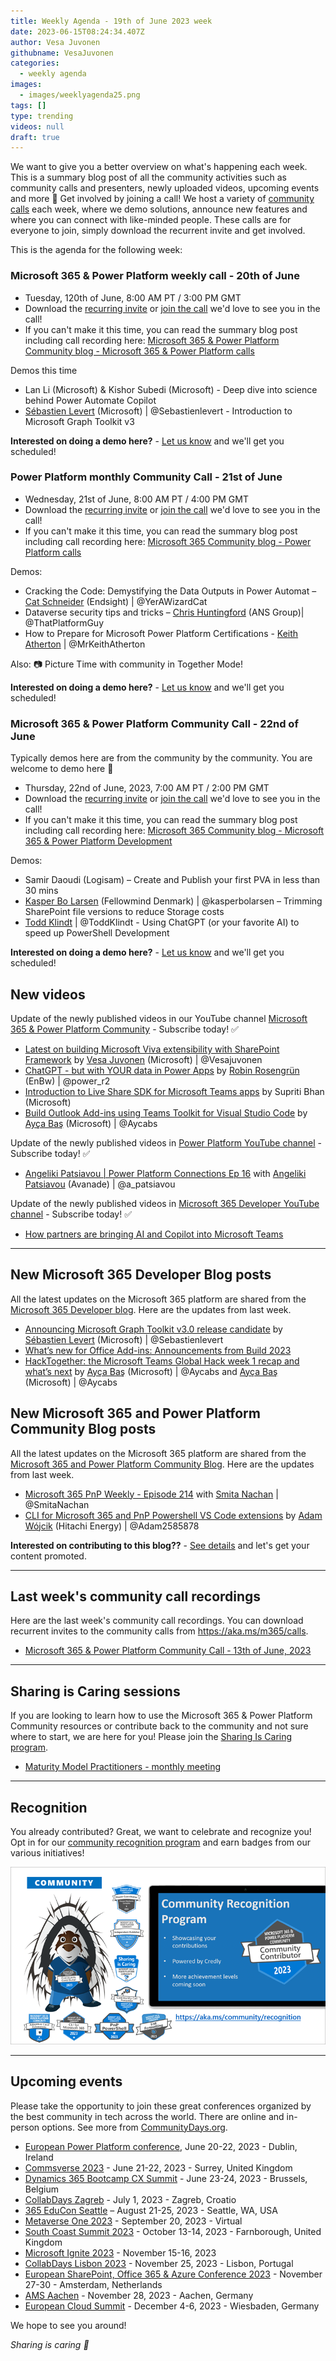 ```yaml
---
title: Weekly Agenda - 19th of June 2023 week
date: 2023-06-15T08:24:34.407Z
author: Vesa Juvonen
githubname: VesaJuvonen
categories:
  - weekly agenda
images:
  - images/weeklyagenda25.png
tags: []
type: trending
videos: null
draft: true
---
```


We want to give you a better overview on what's happening each week. This is a summary blog post of all the community activities such as community calls and presenters, newly uploaded videos, upcoming events and more 🚀
Get involved by joining a call! We host a variety of [community calls](https://aka.ms/community/calls) each week, where we demo solutions, announce new features and where you can connect with like-minded people. These calls are for everyone to join, simply download the recurrent invite and get involved.

This is the agenda for the following week:

### Microsoft 365 & Power Platform weekly call - 20th of June

* Tuesday, 120th of June, 8:00 AM PT / 3:00 PM GMT
* Download the [recurring invite](https://aka.ms/m365-dev-call) or [join the call](https://aka.ms/m365-dev-call-join) we'd love to see you in the call!
* If you can't make it this time, you can read the summary blog post including call recording here: [Microsoft 365 & Power Platform Community blog - Microsoft 365 & Power Platform calls](https://pnp.github.io/blog/categories/microsoft-365-platform-call/)

Demos this time

* Lan Li (Microsoft) & Kishor Subedi (Microsoft) - Deep dive into science behind Power Automate Copilot
* [Sébastien Levert](https://twitter.com/sebastienlevert) (Microsoft) | @Sebastienlevert - Introduction to Microsoft Graph Toolkit v3


**Interested on doing a demo here?** - [Let us know](https://aka.ms/community/request/demo) and we'll get you scheduled!

### Power Platform monthly Community Call - 21st of June

* Wednesday, 21st of June, 8:00 AM PT / 4:00 PM GMT
* Download the [recurring invite](https://aka.ms/powerplatformcommunitycall) or [join the call](https://aka.ms/PowerPlatformMonthlyCall) we'd love to see you in the call!
* If you can't make it this time, you can read the summary blog post including call recording here: [Microsoft 365 Community blog - Power Platform calls](https://pnp.github.io/blog/categories/power-apps-community-call/)

Demos: 

* Cracking the Code: Demystifying the Data Outputs in Power Automat – [Cat Schneider](https://twitter.com/YerAWizardCat) (Endsight) | @YerAWizardCat
* Dataverse security tips and tricks – [Chris Huntingford](https://twitter.com/ThatPlatformGuy) (ANS Group)| @ThatPlatformGuy
* How to Prepare for Microsoft Power Platform Certifications - [Keith Atherton](https://twitter.com/MrKeithAtherton) | @MrKeithAtherton

Also: 📷 Picture Time with community in Together Mode!

**Interested on doing a demo here?** - [Let us know](https://aka.ms/community/request/demo) and we'll get you scheduled!

### Microsoft 365 & Power Platform Community Call - 22nd of June

Typically demos here are from the community by the community. You are welcome to demo here 👋

* Thursday, 22nd of June, 2023, 7:00 AM PT / 2:00 PM GMT
* Download the [recurring invite](https://aka.ms/spdev-sig-call) or [join the call](https://aka.ms/spdev-sig-call-join) we'd love to see you in the call!
* If you can't make it this time, you can read the summary blog post including call recording here: [Microsoft 365 Community blog - Microsoft 365 & Power Platform Development](https://pnp.github.io/blog/categories/microsoft-365-and-power-platform-development-community-call/)

Demos: 

* Samir Daoudi (Logisam) –  Create and Publish your first PVA in less than 30 mins 
* [Kasper Bo Larsen](https://twitter.com/kasperbolarsen) (Fellowmind Denmark) | @kasperbolarsen – Trimming SharePoint file versions to reduce Storage costs
* [Todd Klindt](https://twitter.com/toddklindt) | @ToddKlindt - Using ChatGPT (or your favorite AI) to speed up PowerShell Development 


**Interested on doing a demo here?** - [Let us know](https://aka.ms/community/request/demo) and we'll get you scheduled! 


## New videos 

Update of the newly published videos in our YouTube channel [Microsoft 365 & Power Platform Community](https://www.youtube.com/channel/UC_mKdhw-V6CeCM7gTo_Iy7w) - Subscribe today! ✅

* [Latest on building Microsoft Viva extensibility with SharePoint Framework](https://www.youtube.com/watch?v=YVpKxCSTEkc) by [Vesa Juvonen](https://twitter.com/vesajuvonen) (Microsoft) | @Vesajuvonen
* [ChatGPT - but with YOUR data in Power Apps](https://www.youtube.com/watch?v=KjZYTPM4tqc) by [Robin Rosengrün](https://twitter.com/power_r2) (EnBw) | @power_r2
* [Introduction to Live Share SDK for Microsoft Teams apps](https://www.youtube.com/watch?v=9y7Nrkc0Kvw) by Supriti Bhan (Microsoft)
* [Build Outlook Add-ins using Teams Toolkit for Visual Studio Code](https://www.youtube.com/watch?v=6QES0WObuUM) by [Ayça Baş](https://twitter.com/aycabs) (Microsoft) | @Aycabs

Update of the newly published videos in [Power Platform YouTube channel](https://www.youtube.com/@mspowerplatform) - Subscribe today! ✅

* [Angeliki Patsiavou | Power Platform Connections Ep 16](https://www.youtube.com/watch?v=XZLOECXotPE) with [Angeliki Patsiavou](https://twitter.com/a_patsiavou) (Avanade) | @a_patsiavou


Update of the newly published videos in [Microsoft 365 Developer YouTube channel](https://www.youtube.com/@Microsoft365Developer) - Subscribe today! ✅

* [How partners are bringing AI and Copilot into Microsoft Teams](https://www.youtube.com/watch?v=JVqwONt--G8)


---

## New Microsoft 365 Developer Blog posts

All the latest updates on the Microsoft 365 platform are shared from the [Microsoft 365 Developer blog](https://devblogs.microsoft.com/microsoft365dev/). Here are the updates from last week.

* [Announcing Microsoft Graph Toolkit v3.0 release candidate](https://devblogs.microsoft.com/microsoft365dev/announcing-microsoft-graph-toolkit-v3-0-release-candidate/) by [Sébastien Levert](https://twitter.com/sebastienlevert) (Microsoft) | @Sebastienlevert
* [What’s new for Office Add-ins: Announcements from Build 2023](https://devblogs.microsoft.com/microsoft365dev/whats-new-for-office-add-ins-announcements-from-build-2023/)
* [HackTogether: the Microsoft Teams Global Hack week 1 recap and what’s next](https://devblogs.microsoft.com/microsoft365dev/hacktogether-the-microsoft-teams-global-hack-week-1-recap-and-whats-next/) by  [Ayça Baş](https://twitter.com/aycabs) (Microsoft) | @Aycabs and  [Ayça Baş](https://twitter.com/aycabs) (Microsoft) | @Aycabs


## New Microsoft 365 and Power Platform Community Blog posts

All the latest updates on the Microsoft 365 platform are shared from the [Microsoft 365 and Power Platform Community Blog](https://pnp.github.io/blog/). Here are the updates from last week.

* [Microsoft 365 PnP Weekly - Episode 214](https://pnp.github.io/blog/microsoft-365-pnp-weekly/episode-214/) with [Smita Nachan](https://twitter.com/smitanachan) | @SmitaNachan
* [CLI for Microsoft 365 and PnP Powershell VS Code extensions](https://pnp.github.io/blog/post/cli-for-microsoft365-and-pnp-powershell-vs-code-extensions/) by [Adam Wójcik](https://twitter.com/Adam25858782) (Hitachi Energy) | @Adam2585878



**Interested on contributing to this blog??** - [See details](https://pnp.github.io/blog/post/contribute-blog/) and let's get your content promoted.

---

## Last week's community call recordings

Here are the last week's community call recordings. You can download recurrent invites to the community calls from https://aka.ms/m365/calls.

* [Microsoft 365 & Power Platform Community Call - 13th of June, 2023](https://pnp.github.io/blog/microsoft-365-platform-community-call/2023-06-13/)


---

## Sharing is Caring sessions

If you are looking to learn how to use the Microsoft 365 & Power Platform Community resources or contribute back to the community and not sure where to start, we are here for you! Please join the [Sharing Is Caring program](https://pnp.github.io/sharing-is-caring/).

* [Maturity Model Practitioners - monthly meeting](https://aka.ms/mm4m365/invite)

---

## Recognition

You already contributed? Great, we want to celebrate and recognize you! Opt in for our [community recognition program](https://pnp.github.io/recognitionprogram/) and earn badges from our various initiatives! 

![together-221201.png](images/community-recognization-program.png)

---

## Upcoming events

Please take the opportunity to join these great conferences organized by the best community in tech across the world. There are online and in-person options. See more from [CommunityDays.org](https://www.communitydays.org/).

* [European Power Platform conference](https://www.sharepointeurope.com/european-power-platform-conference/), June 20-22, 2023 - Dublin, Ireland
* [Commsverse 2023](https://www.communitydays.org/event/2023-06-21/commsverse-2023) - June 21-22, 2023 - Surrey, United Kingdom
* [Dynamics 365 Bootcamp CX Summit](https://www.communitydays.org/event/2023-06-23/dynamics-365-bootcamp-cx-summit) - June 23-24, 2023 - Brussels, Belgium
* [CollabDays Zagreb](https://www.communitydays.org/event/2023-07-01/collabdays-zagreb) - July 1, 2023 - Zagreb, Croatio
* [365 EduCon Seattle](https://365educon.com/Seattle/) – August 21-25, 2023 - Seattle, WA, USA
* [Metaverse One 2023](https://www.communitydays.org/event/2023-09-20/metaverse-one-2023) - September 20, 2023 - Virtual
* [South Coast Summit 2023](https://www.southcoastsummit.com/) - October 13-14, 2023 - Farnborough, United Kingdom
* [Microsoft Ignite 2023](https://ignite.microsoft.com/) - November 15-16, 2023
* [CollabDays Lisbon 2023](https://www.collabdays.org/2023-lisbon/) - November 25, 2023 - Lisbon, Portugal
* [European SharePoint, Office 365 & Azure Conference 2023](https://www.sharepointeurope.com/) - November 27-30 - Amsterdam, Netherlands
* [AMS Aachen](https://www.communitydays.org/event/2023-11-28/ams-aachen) - November 28, 2023 - Aachen, Germany
* [European Cloud Summit](https://www.cloudsummit.eu/) - December 4-6, 2023 - Wiesbaden, Germany

We hope to see you around!

_Sharing is caring 🧡_
